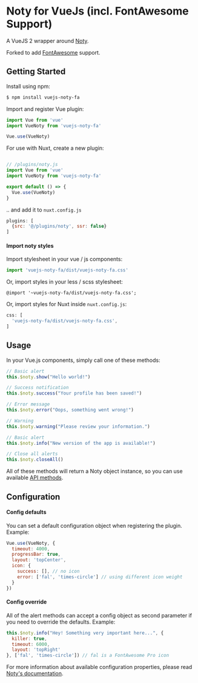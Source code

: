 # Noty for VueJs (incl. FontAwesome Support)
A VueJS 2 wrapper around [Noty](http://ned.im/noty/).

Forked to add [FontAwesome](https://fontawesome.com/icons) support.

## Getting Started


Install using npm:

```bash
$ npm install vuejs-noty-fa
```

Import and register Vue plugin:

```js
import Vue from 'vue'
import VueNoty from 'vuejs-noty-fa'

Vue.use(VueNoty)
```

For use with Nuxt, create a new plugin:

```js

// /plugins/noty.js
import Vue from 'vue'
import VueNoty from 'vuejs-noty-fa'

export default () => {
  Vue.use(VueNoty)
}
```

.. and add it to `nuxt.config.js`

```js
plugins: [
  {src: '@/plugins/noty', ssr: false}
]
```


#### Import noty styles

Import stylesheet in your vue / js components:

```js
import 'vuejs-noty-fa/dist/vuejs-noty-fa.css'
```

Or, import styles in your less / scss stylesheet:

```less
@import '~vuejs-noty-fa/dist/vuejs-noty-fa.css';
```

Or, import styles for Nuxt inside `nuxt.config.js`:

```js
css: [
  'vuejs-noty-fa/dist/vuejs-noty-fa.css',
]
```

## Usage

In your Vue.js components, simply call one of these methods:

```js
// Basic alert
this.$noty.show("Hello world!")

// Success notification
this.$noty.success("Your profile has been saved!")

// Error message
this.$noty.error("Oops, something went wrong!")

// Warning
this.$noty.warning("Please review your information.")

// Basic alert
this.$noty.info("New version of the app is available!")

// Close all alerts
this.$noty.closeAll()
```

All of these methods will return a Noty object instance, so you can use available [API methods](https://ned.im/noty/#/api).

## Configuration

#### Config defaults

You can set a default configuration object when registering the plugin. Example:

```js
Vue.use(VueNoty, {
  timeout: 4000,
  progressBar: true,
  layout: 'topCenter',
  icon: {
    success: [], // no icon
    error: ['fal', 'times-circle'] // using different icon weight
  }
})
```

#### Config override
 
All of the alert methods can accept a config object as second parameter if you need to override the defaults. Example:

```js
this.$noty.info("Hey! Something very important here...", {
  killer: true,
  timeout: 6000,
  layout: 'topRight'
}, ['fal', 'times-circle']) // fal is a FontAwesome Pro icon
```

For more information about available configuration properties, please read [Noty's documentation](https://ned.im/noty/#/options).

